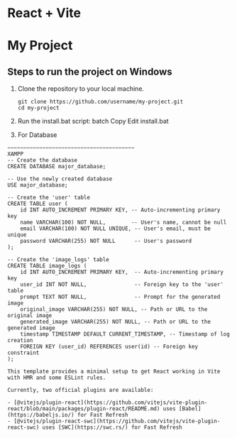 # React + Vite

# My Project

## Steps to run the project on Windows

1. Clone the repository to your local machine.

   ```batch
   git clone https://github.com/username/my-project.git
   cd my-project

   ```

2. Run the install.bat script:
   batch
   Copy
   Edit
   install.bat

3. For Database
```
~~~~~~~~~~~~~~~~~~~~~~~~~~~~~~~~~~~~~~~~
XAMPP
-- Create the database
CREATE DATABASE major_database;

-- Use the newly created database
USE major_database;

-- Create the 'user' table
CREATE TABLE user (
    id INT AUTO_INCREMENT PRIMARY KEY, -- Auto-incrementing primary key
    name VARCHAR(100) NOT NULL,        -- User's name, cannot be null
    email VARCHAR(100) NOT NULL UNIQUE, -- User's email, must be unique
    password VARCHAR(255) NOT NULL      -- User's password
);

-- Create the 'image_logs' table
CREATE TABLE image_logs (
    id INT AUTO_INCREMENT PRIMARY KEY,  -- Auto-incrementing primary key
    user_id INT NOT NULL,               -- Foreign key to the 'user' table
    prompt TEXT NOT NULL,               -- Prompt for the generated image
    original_image VARCHAR(255) NOT NULL, -- Path or URL to the original image
    generated_image VARCHAR(255) NOT NULL, -- Path or URL to the generated image
    timestamp TIMESTAMP DEFAULT CURRENT_TIMESTAMP, -- Timestamp of log creation
    FOREIGN KEY (user_id) REFERENCES user(id) -- Foreign key constraint
);

This template provides a minimal setup to get React working in Vite with HMR and some ESLint rules.

Currently, two official plugins are available:

- [@vitejs/plugin-react](https://github.com/vitejs/vite-plugin-react/blob/main/packages/plugin-react/README.md) uses [Babel](https://babeljs.io/) for Fast Refresh
- [@vitejs/plugin-react-swc](https://github.com/vitejs/vite-plugin-react-swc) uses [SWC](https://swc.rs/) for Fast Refresh
```
